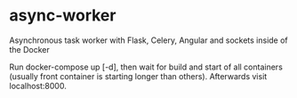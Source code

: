 # async-worker
Asynchronous task worker with Flask, Celery, Angular and sockets inside of the Docker

Run docker-compose up [-d], then wait for build and start of all containers (usually front container is starting longer than others). Afterwards visit localhost:8000.
